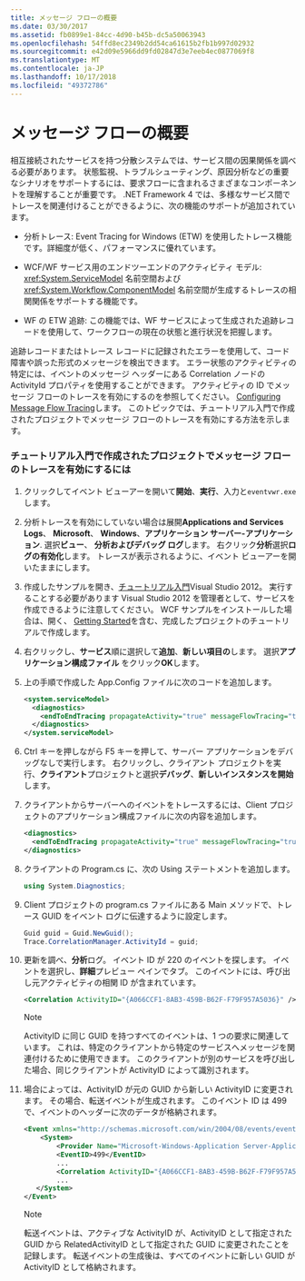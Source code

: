 ```yaml
---
title: メッセージ フローの概要
ms.date: 03/30/2017
ms.assetid: fb0899e1-84cc-4d90-b45b-dc5a50063943
ms.openlocfilehash: 54ffd8ec2349b2dd54ca61615b2fb1b997d02932
ms.sourcegitcommit: e42d09e5966dd9fd02847d3e7eeb4ec0877069f8
ms.translationtype: MT
ms.contentlocale: ja-JP
ms.lasthandoff: 10/17/2018
ms.locfileid: "49372786"
---
```

# <a name="message-flow-overview"></a>メッセージ フローの概要
相互接続されたサービスを持つ分散システムでは、サービス間の因果関係を調べる必要があります。 状態監視、トラブルシューティング、原因分析などの重要なシナリオをサポートするには、要求フローに含まれるさまざまなコンポーネントを理解することが重要です。 .NET Framework 4 では、多様なサービス間でトレースを関連付けることができるように、次の機能のサポートが追加されています。

-   分析トレース: Event Tracing for Windows (ETW) を使用したトレース機能です。詳細度が低く、パフォーマンスに優れています。

-   WCF/WF サービス用のエンドツーエンドのアクティビティ モデル: <xref:System.ServiceModel> 名前空間および <xref:System.Workflow.ComponentModel> 名前空間が生成するトレースの相関関係をサポートする機能です。

-   WF の ETW 追跡: この機能では、WF サービスによって生成された追跡レコードを使用して、ワークフローの現在の状態と進行状況を把握します。

 追跡レコードまたはトレース レコードに記録されたエラーを使用して、コード障害や誤った形式のメッセージを検出できます。 エラー状態のアクティビティの特定には、イベントのメッセージ ヘッダーにある Correlation ノードの ActivityId プロパティを使用することができます。 アクティビティの ID でメッセージ フローのトレースを有効にするのを参照してください。 [Configuring Message Flow Tracing](../../../../docs/framework/wcf/diagnostics/etw/configuring-message-flow-tracing.md)します。 このトピックでは、チュートリアル入門で作成されたプロジェクトでメッセージ フローのトレースを有効にする方法を示します。

### <a name="to-enable-message-flow-tracing-in-the-getting-started-tutorial"></a>チュートリアル入門で作成されたプロジェクトでメッセージ フローのトレースを有効にするには

1.  クリックしてイベント ビューアーを開いて**開始**、**実行**、入力と`eventvwr.exe`します。

2.  分析トレースを有効にしていない場合は展開**Applications and Services Logs**、 **Microsoft**、 **Windows**、**アプリケーション サーバー-アプリケーション**. 選択**ビュー**、 **分析およびデバッグ ログ**します。 右クリック**分析**選択**ログの有効化**します。 トレースが表示されるように、イベント ビューアーを開いたままにします。

3.  作成したサンプルを開き、[チュートリアル入門](../../../../docs/framework/wcf/getting-started-tutorial.md)Visual Studio 2012。 実行することする必要があります Visual Studio 2012 を管理者として、サービスを作成できるように注意してください。 WCF サンプルをインストールした場合は、開く、 [Getting Started](../../../../docs/framework/wcf/samples/getting-started-sample.md)を含む、完成したプロジェクトのチュートリアルで作成します。

4.  右クリックし、**サービス**順に選択して**追加**、**新しい項目の**します。 選択**アプリケーション構成ファイル** をクリック**OK**します。

5.  上の手順で作成した App.Config ファイルに次のコードを追加します。

    ```xml
    <system.serviceModel>
      <diagnostics>
        <endToEndTracing propagateActivity="true" messageFlowTracing="true"/>
      </diagnostics>
    </system.serviceModel>
    ```

6.  Ctrl キーを押しながら F5 キーを押して、サーバー アプリケーションをデバッグなしで実行します。 右クリックし、クライアント プロジェクトを実行、**クライアント**プロジェクトと選択**デバッグ**、**新しいインスタンスを開始**します。

7.  クライアントからサーバーへのイベントをトレースするには、Client プロジェクトのアプリケーション構成ファイルに次の内容を追加します。

    ```xml
    <diagnostics>
      <endToEndTracing propagateActivity="true" messageFlowTracing="true"/>
    </diagnostics>
    ```

8.  クライアントの Program.cs に、次の Using ステートメントを追加します。

    ```csharp
    using System.Diagnostics;
    ```

9. Client プロジェクトの program.cs ファイルにある Main メソッドで、トレース GUID をイベント ログに伝達するように設定します。

    ```csharp
    Guid guid = Guid.NewGuid();
    Trace.CorrelationManager.ActivityId = guid;
    ```

10. 更新を調べ、**分析**ログ。  イベント ID が 220 のイベントを探します。  イベントを選択し、**詳細**プレビュー ペインでタブ。 このイベントには、呼び出し元アクティビティの相関 ID が含まれています。

    ```xml
    <Correlation ActivityID="{A066CCF1-8AB3-459B-B62F-F79F957A5036}" />
    ```

    > [!NOTE]
    >  ActivityID に同じ GUID を持つすべてのイベントは、1 つの要求に関連しています。 これは、特定のクライアントから特定のサービスへメッセージを関連付けるために使用できます。 このクライアントが別のサービスを呼び出した場合、同じクライアントが ActivityID によって識別されます。

11. 場合によっては、ActivityID が元の GUID から新しい ActivityID に変更されます。 その場合、転送イベントが生成されます。 このイベント ID は 499 で、イベントのヘッダーに次のデータが格納されます。

    ```xml
    <Event xmlns="http://schemas.microsoft.com/win/2004/08/events/event">
        <System>
            <Provider Name="Microsoft-Windows-Application Server-Applications" Guid="{c651f5f6-1c0d-492e-8ae1-b4efd7c9d503}" />
            <EventID>499</EventID>
            ...
            <Correlation ActivityID="{A066CCF1-8AB3-459B-B62F-F79F957A5036}" RelatedActivityID="{85FC0930-9C49-42DA-804B-A7368104BD1B}" />
            ...
       </System>
    </Event>
    ```

    > [!NOTE]
    >  転送イベントは、アクティブな ActivityID が、ActivityID として指定された GUID から RelatedActivityID として指定された GUID に変更されたことを記録します。 転送イベントの生成後は、すべてのイベントに新しい GUID が ActivityID として格納されます。
